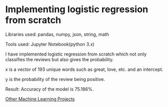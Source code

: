 # Implementing  logistic regression from scratch

Libraries used: pandas, numpy, json, string, math

Tools used: Jupyter Notebook(python 3.x)

I have implemented logistic regression from scratch which not only classifies the reviews but also gives the probability.

x is a vector of 193 unique words such as great, love, etc. and an intercept. 

y is the probability of the review being positive.

Result: Accuracy of the model is 75.186%.

[Other Machine Learning Projects](https://github.com/gov-vj/Machine-Learning-Projects)
